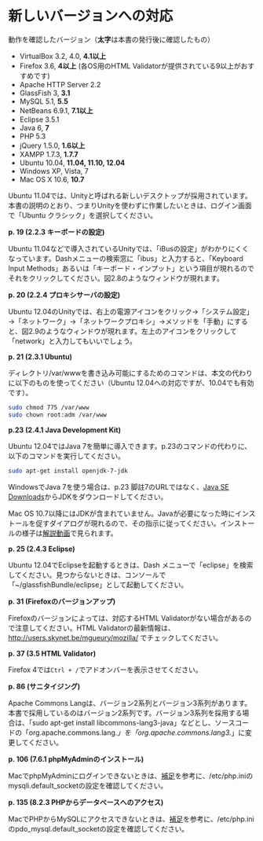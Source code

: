 # 新しいバージョンへの対応

動作を確認したバージョン（**太字**は本書の発行後に確認したもの）

* VirtualBox 3.2, 4.0, **4.1以上**
* Firefox 3.6, **4以上** (各OS用のHTML Validatorが提供されている9以上がおすすめです)
* Apache HTTP Server 2.2
* GlassFish 3, **3.1**
* MySQL 5.1, **5.5**
* NetBeans 6.9.1, **7.1以上**
* Eclipse 3.5.1
* Java 6, **7**
* PHP 5.3
* jQuery 1.5.0, **1.6以上**
* XAMPP 1.7.3, **1.7.7**
* Ubuntu 10.04, **11.04, 11.10, 12.04**
* Windows XP, Vista, 7
* Mac OS X 10.6, **10.7**

Ubuntu 11.04では、Unityと呼ばれる新しいデスクトップが採用されています。本書の説明のとおり、つまりUnityを使わずに作業したいときは、ログイン画面で「Ubuntu クラシック」を選択してください。

**p. 19 (2.2.3 キーボードの設定)**

Ubuntu 11.04などで導入されているUnityでは、「iBusの設定」がわかりにくくなっています。Dashメニューの検索窓に「ibus」と入力すると、「Keyboard Input Methods」あるいは「キーボード・インプット」という項目が現れるのでそれをクリックしてください。図2.8のようなウィンドウが現れます。

**p. 20 (2.2.4 プロキシサーバの設定)**

Ubuntu 12.04のUnityでは、右上の電源アイコンをクリック→「システム設定」→「ネットワーク」→「ネットワークプロキシ」→メソッドを「手動」にすると、図2.9のようなウィンドウが現れます。左上のアイコンをクリックして「network」と入力してもいいでしょう。

**p. 21 (2.3.1 Ubuntu)**

ディレクトリ/var/wwwを書き込み可能にするためのコマンドは、本文の代わりに以下のものを使ってください（Ubuntu 12.04への対応ですが、10.04でも有効です）。

```bash
sudo chmod 775 /var/www
sudo chown root:adm /var/www
```

**p.23 (2.4.1 Java Development Kit)**

Ubuntu 12.04ではJava 7を簡単に導入できます。p.23のコマンドの代わりに、以下のコマンドを実行してください。

```bash
sudo apt-get install openjdk-7-jdk
```

WindowsでJava 7を使う場合は、p.23 脚註7のURLではなく、[Java SE Downloads](http://www.oracle.com/technetwork/java/javase/downloads/index.html)からJDKをダウンロードしてください。

Mac OS 10.7以降にはJDKが含まれていません。Javaが必要になった時にインストールを促すダイアログが現れるので、その指示に従ってください。インストールの様子は[解説動画](https://github.com/taroyabuki/webbook2/blob/master/movies.md)で見られます。

**p. 25 (2.4.3 Eclipse)**

Ubuntu 12.04でEclipseを起動するときは、Dash メニューで「eclipse」を検索してください。見つからないときは、コンソールで「~/glassfishBundle/eclipse」として起動してください。

**p. 31 (Firefoxのバージョンアップ)**

Firefoxのバージョンによっては、対応するHTML Validatorがない場合があるので注意してください。HTML Validatorの最新情報は、http://users.skynet.be/mgueury/mozilla/ でチェックしてください。

**p. 37 (3.5 HTML Validator)**

Firefox 4では`Ctrl + /`でアドオンバーを表示させてください。

**p. 86 (サニタイジング)**

Apache Commons Langは、バージョン2系列とバージョン3系列があります。本書で採用しているのはバージョン2系列です。バージョン3系列を採用する場合は、「sudo apt-get install libcommons-lang3-java」などとし、ソースコードの「org.apache.commons.lang.*」を「org.apache.commons.lang3.*」に変更してください。

**p. 106 (7.6.1 phpMyAdminのインストール)**

MacでphpMyAdminにログインできないときは、[補足](https://github.com/taroyabuki/webbook2/blob/master/supplement.md)を参考に、/etc/php.iniのmysqli.default_socketの設定を確認してください。

**p. 135 (8.2.3 PHPからデータベースへのアクセス)**

MacでPHPからMySQLにアクセスできないときは、[補足](https://github.com/taroyabuki/webbook2/blob/master/supplement.md)を参考に、/etc/php.iniのpdo_mysql.default_socketの設定を確認してください。
